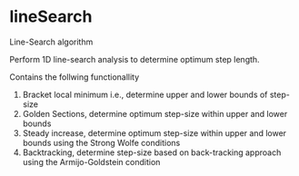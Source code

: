 # lineSearch
Line-Search algorithm

Perform 1D line-search analysis to determine optimum step length. 

Contains the follwing functionallity
  1. Bracket local minimum i.e., determine upper and lower bounds of step-size
  2. Golden Sections, determine optimum step-size within upper and lower bounds
  3. Steady increase, determine optimum step-size within upper and lower bounds using the Strong Wolfe conditions
  4. Backtracking, determine step-size based on back-tracking approach using the Armijo-Goldstein condition
